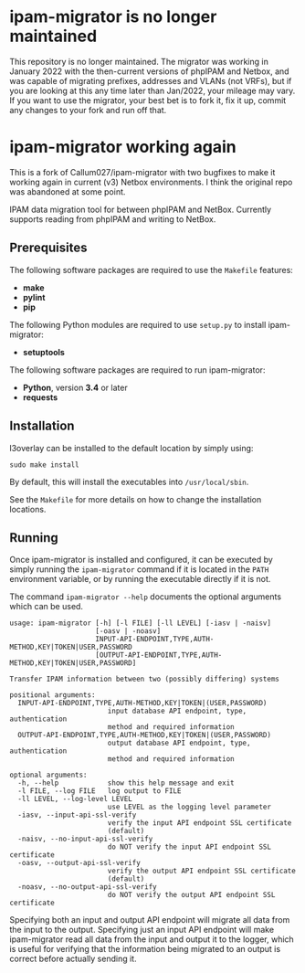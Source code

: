 # ipam-migrator is no longer maintained # 

This repository is no longer maintained. The migrator was working in January 2022 with the then-current versions of phpIPAM and Netbox, and was capable of migrating prefixes, addresses and VLANs (not VRFs), but if you are looking at this any time later than Jan/2022, your mileage may vary. 
If you want to use the migrator, your best bet is to fork it, fix it up, commit any changes to your fork and run off that.

ipam-migrator working again
=============

This is a fork of Callum027/ipam-migrator with two bugfixes to make it working again in current (v3) Netbox environments. I think the original repo was abandoned at some point.

IPAM data migration tool for between phpIPAM and NetBox. Currently supports reading from phpIPAM and writing to NetBox.


Prerequisites
-------------

The following software packages are required to use the `Makefile` features:

* **make**
* **pylint**
* **pip**

The following Python modules are required to use `setup.py` to install ipam-migrator:

* **setuptools**

The following software packages are required to run ipam-migrator:

* **Python**, version **3.4** or later
* **requests**


Installation
------------

l3overlay can be installed to the default location by simply using:

    sudo make install

By default, this will install the executables into `/usr/local/sbin`.

See the `Makefile` for more details on how to change the installation locations.


Running
-------

Once ipam-migrator is installed and configured, it can be executed by simply running the `ipam-migrator` command if it is located in the `PATH` environment variable, or by running the executable directly if it is not.

The command `ipam-migrator --help` documents the optional arguments which can be used.

```
usage: ipam-migrator [-h] [-l FILE] [-ll LEVEL] [-iasv | -naisv]
                     [-oasv | -noasv]
                     INPUT-API-ENDPOINT,TYPE,AUTH-METHOD,KEY|TOKEN|USER,PASSWORD
                     [OUTPUT-API-ENDPOINT,TYPE,AUTH-METHOD,KEY|TOKEN|USER,PASSWORD]

Transfer IPAM information between two (possibly differing) systems

positional arguments:
  INPUT-API-ENDPOINT,TYPE,AUTH-METHOD,KEY|TOKEN|(USER,PASSWORD)
                        input database API endpoint, type, authentication
                        method and required information
  OUTPUT-API-ENDPOINT,TYPE,AUTH-METHOD,KEY|TOKEN|(USER,PASSWORD)
                        output database API endpoint, type, authentication
                        method and required information

optional arguments:
  -h, --help            show this help message and exit
  -l FILE, --log FILE   log output to FILE
  -ll LEVEL, --log-level LEVEL
                        use LEVEL as the logging level parameter
  -iasv, --input-api-ssl-verify
                        verify the input API endpoint SSL certificate
                        (default)
  -naisv, --no-input-api-ssl-verify
                        do NOT verify the input API endpoint SSL certificate
  -oasv, --output-api-ssl-verify
                        verify the output API endpoint SSL certificate
                        (default)
  -noasv, --no-output-api-ssl-verify
                        do NOT verify the output API endpoint SSL certificate
```

Specifying both an input and output API endpoint will migrate all data from the input to the output. Specifying just an input API endpoint will make ipam-migrator read all data from the input and output it to the logger, which is useful for verifying that the information being migrated to an output is correct before actually sending it.
